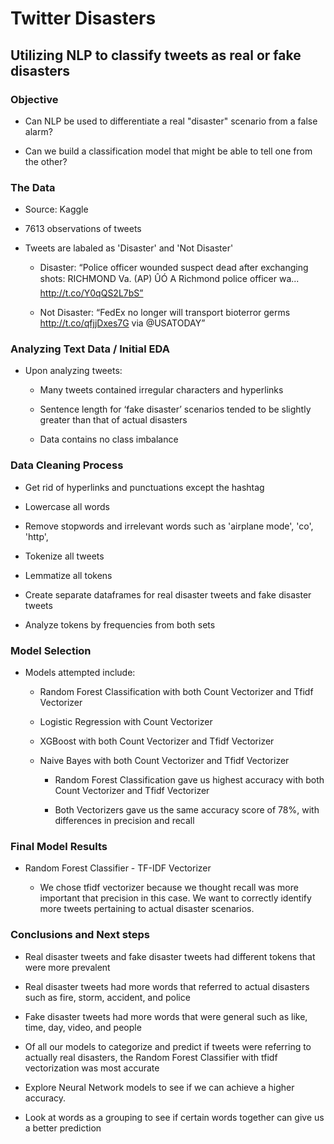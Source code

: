 # Twitter Disasters

## Utilizing NLP to classify tweets as real or fake disasters


### Objective

* Can NLP be used to differentiate a real "disaster" scenario from a false alarm?

* Can we build a classification model that might be able to tell one from the other?

### The Data

* Source: Kaggle

* 7613 observations of tweets

* Tweets are labaled as 'Disaster' and 'Not Disaster'

    * Disaster: “Police officer wounded suspect dead after exchanging shots: RICHMOND Va. (AP) ÛÓ A Richmond police officer wa... http://t.co/Y0qQS2L7bS”
	
    * Not Disaster: “FedEx no longer will transport bioterror germs http://t.co/qfjjDxes7G via @USATODAY”
       
        
### Analyzing Text Data / Initial EDA

* Upon analyzing tweets:

    * Many tweets contained  irregular characters and hyperlinks

    * Sentence length for ‘fake disaster’ scenarios tended to be slightly greater than that of actual disasters

    * Data contains no class imbalance

### Data Cleaning Process

* Get rid of hyperlinks and punctuations except the hashtag

* Lowercase all words

* Remove stopwords and irrelevant words such as 'airplane mode', 'co', 'http',       

* Tokenize all tweets

* Lemmatize all tokens

* Create separate dataframes for real disaster tweets and fake disaster tweets

* Analyze tokens by frequencies from both sets

### Model Selection

* Models attempted include:

   * Random Forest Classification with both Count Vectorizer and Tfidf Vectorizer
   * Logistic Regression with Count Vectorizer
   * XGBoost with both Count Vectorizer and Tfidf Vectorizer
   * Naive Bayes with both Count Vectorizer and Tfidf Vectorizer

	   * Random Forest Classification gave us highest accuracy with both Count Vectorizer and Tfidf Vectorizer

	   * Both Vectorizers gave us the same accuracy score of 78%, with differences in precision and recall


### Final Model Results

* Random Forest Classifier - TF-IDF Vectorizer
        
	* We chose tfidf vectorizer because we thought recall was more important that precision in this case. We want to correctly identify more tweets pertaining to actual disaster scenarios. 

           
### Conclusions and Next steps

* Real disaster tweets and fake disaster tweets had different tokens that were more prevalent

* Real disaster tweets had more words that referred to actual disasters such as fire, storm, accident, and police

* Fake disaster tweets had more words that were general such as like, time, day, video, and people

* Of all our models to categorize and predict if tweets were referring to actually real disasters, the Random Forest Classifier with tfidf vectorization was most accurate

* Explore Neural Network models to see if we can achieve a higher accuracy.

* Look at words as a grouping to see if certain words together can give us a better prediction
